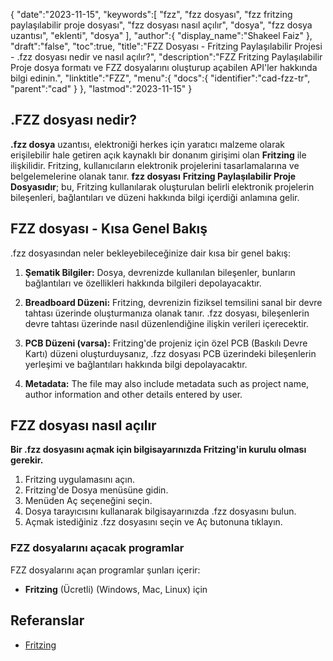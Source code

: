 {
   "date":"2023-11-15",
   "keywords":[
"fzz",
"fzz dosyası",
"fzz fritzing paylaşılabilir proje dosyası",
"fzz dosyası nasıl açılır",
"dosya",
"fzz dosya uzantısı",
"eklenti",
"dosya"
],
   "author":{
      "display_name":"Shakeel Faiz"
},
   "draft":"false",
   "toc":true,
   "title":"FZZ Dosyası - Fritzing Paylaşılabilir Projesi - .fzz dosyası nedir ve nasıl açılır?",
   "description":"FZZ Fritzing Paylaşılabilir Proje dosya formatı ve FZZ dosyalarını oluşturup açabilen API'ler hakkında bilgi edinin.",
   "linktitle":"FZZ",
   "menu":{
      "docs":{
         "identifier":"cad-fzz-tr",
         "parent":"cad"
}
},
   "lastmod":"2023-11-15"
}

## .FZZ dosyası nedir?

**.fzz dosya** uzantısı, elektroniği herkes için yaratıcı malzeme olarak erişilebilir hale getiren açık kaynaklı bir donanım girişimi olan **Fritzing** ile ilişkilidir. Fritzing, kullanıcıların elektronik projelerini tasarlamalarına ve belgelemelerine olanak tanır. **fzz dosyası** **Fritzing Paylaşılabilir Proje Dosyasıdır**; bu, Fritzing kullanılarak oluşturulan belirli elektronik projelerin bileşenleri, bağlantıları ve düzeni hakkında bilgi içerdiği anlamına gelir.

## FZZ dosyası - Kısa Genel Bakış

.fzz dosyasından neler bekleyebileceğinize dair kısa bir genel bakış:

1.  **Şematik Bilgiler:** Dosya, devrenizde kullanılan bileşenler, bunların bağlantıları ve özellikleri hakkında bilgileri depolayacaktır.
    
2.  **Breadboard Düzeni:** Fritzing, devrenizin fiziksel temsilini sanal bir devre tahtası üzerinde oluşturmanıza olanak tanır. .fzz dosyası, bileşenlerin devre tahtası üzerinde nasıl düzenlendiğine ilişkin verileri içerecektir.
    
3.  **PCB Düzeni (varsa):** Fritzing'de projeniz için özel PCB (Baskılı Devre Kartı) düzeni oluşturduysanız, .fzz dosyası PCB üzerindeki bileşenlerin yerleşimi ve bağlantıları hakkında bilgi depolayacaktır.
    
4.  **Metadata:** The file may also include metadata such as project name, author information and other details entered by user.

## FZZ dosyası nasıl açılır

**Bir .fzz dosyasını açmak için bilgisayarınızda Fritzing'in kurulu olması gerekir.**

1. Fritzing uygulamasını açın.
2. Fritzing'de Dosya menüsüne gidin.
3. Menüden Aç seçeneğini seçin.
4. Dosya tarayıcısını kullanarak bilgisayarınızda .fzz dosyasını bulun.
5. Açmak istediğiniz .fzz dosyasını seçin ve Aç butonuna tıklayın.

### FZZ dosyalarını açacak programlar

FZZ dosyalarını açan programlar şunları içerir:

- **Fritzing** (Ücretli) (Windows, Mac, Linux) için

## Referanslar
* [Fritzing](https://fritzing.org/)



